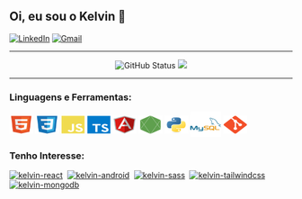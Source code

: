 ## Oi, eu sou o Kelvin 👋

<!--[![GitLab](https://img.shields.io/badge/GitLab-330F63?style=for-the-badge&logo=gitlab&logoColor=white)](https://gitlab.devops.ifrn.edu.br/kelvin.marques)-->
[![LinkedIn](https://img.shields.io/badge/LinkedIn-0077B5?style=for-the-badge&logo=linkedin&logoColor=white)](https://www.linkedin.com/in/kelvin-marques-dev/)
[![Gmail](https://img.shields.io/badge/Gmail-D14836?style=for-the-badge&logo=gmail&logoColor=white)](mailto:kelvinmarquesk@gmail.com)

---

<div align="center">
    <img height="170px" alt="GitHub Status" src="https://github-readme-stats.vercel.app/api?username=iKelvinDev&theme=tokyonight&show_icons=true"/>
    <img height="170px" src="https://github-readme-stats.vercel.app/api/top-langs/?username=iKelvinDev&layout=compact&theme=tokyonight"/>
</div>

---

### Linguagens e Ferramentas:

<div style="display: inline_block">
  <img align="center" alt="Kelvin-HTML" height="32" width="42" src="https://raw.githubusercontent.com/devicons/devicon/master/icons/html5/html5-original.svg">
  <img align="center" alt="Kelvin-CSS" height="32" width="42" src="https://raw.githubusercontent.com/devicons/devicon/master/icons/css3/css3-original.svg">
  <img align="center" alt="Kelvin-JS" height="32" width="42" src="https://raw.githubusercontent.com/devicons/devicon/master/icons/javascript/javascript-plain.svg">
  <img align="center" alt="KelvinTS" height="32" width="42" src="https://raw.githubusercontent.com/devicons/devicon/master/icons/typescript/typescript-plain.svg">
  <img align="center" alt="Kelvin-Angular" height="32" width="42" src="https://raw.githubusercontent.com/devicons/devicon/master/icons/angularjs/angularjs-original.svg">
  <img align="center" alt="Kelvin-NodeJS" height="32" width="42" src="https://raw.githubusercontent.com/devicons/devicon/master/icons/nodejs/nodejs-plain.svg">
  <!--<img align="center" alt="Kelvin-ExpressJS" height="32" width="42" src="https://raw.githubusercontent.com/devicons/devicon/master/icons/express/express-original-wordmark.svg">-->
  <img align="center" alt="Kelvin-Python" height="32" width="42" src="https://raw.githubusercontent.com/devicons/devicon/master/icons/python/python-original.svg">
  <img align="center" alt="Kelvin-MySQL" height="45" width="55" src="https://raw.githubusercontent.com/devicons/devicon/master/icons/mysql/mysql-original-wordmark.svg">
  <img align="center" alt="Kelvin-Git" height="32" width="42" src="https://raw.githubusercontent.com/devicons/devicon/master/icons/git/git-original.svg">
          
### Tenho Interesse:

<p>
    <a href="https://reactjs.org/" target="_blank" rel="noreferrer"> <img src="https://cdn.jsdelivr.net/gh/devicons/devicon/icons/react/react-original.svg" alt="kelvin-react" height="32" width="42"/></a>&nbsp;
    <a href="https://www.android.com/" target="_blank" rel="noreferrer"> <img src="https://cdn.jsdelivr.net/gh/devicons/devicon@latest/icons/android/android-plain.svg" alt="kelvin-android" height="32" width="42"/></a>&nbsp;
    <a href="https://sass-lang.com/" target="_blank" rel="noreferrer"> <img src="https://cdn.jsdelivr.net/gh/devicons/devicon/icons/sass/sass-original.svg" alt="kelvin-sass" height="32" width="42"/></a>&nbsp;
    <a href="https://tailwindcss.com/" target="_blank" rel="noreferrer"> <img src="https://cdn.jsdelivr.net/gh/devicons/devicon@latest/icons/tailwindcss/tailwindcss-original.svg" alt="kelvin-tailwindcss" height="32" width="42"/></a>
    <a href="https://www.mongodb.com/" target="_blank" rel="noreferrer"> <img src="https://cdn.jsdelivr.net/gh/devicons/devicon/icons/mongodb/mongodb-original.svg" alt="kelvin-mongodb" height="32" width="42"/></a>&nbsp;
</p>
    
